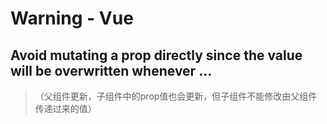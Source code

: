 # Warning - Vue

## Avoid mutating a prop directly since the value will be overwritten whenever ...
> （父组件更新，子组件中的prop值也会更新，但子组件不能修改由父组件传递过来的值）

